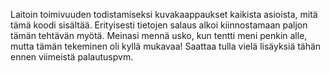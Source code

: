 Laitoin toimivuuden todistamiseksi kuvakaappaukset kaikista asioista, mitä tämä koodi sisältää. Erityisesti tietojen salaus alkoi kiinnostamaan paljon tämän tehtävän myötä.
Meinasi mennä usko, kun tentti meni penkin alle, mutta tämän tekeminen oli kyllä mukavaa! Saattaa tulla vielä lisäyksiä tähän ennen viimeistä palautuspvm.
